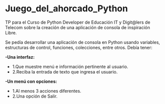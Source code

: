 # Juego_del_ahorcado_Python

TP para el Curso de Python Developer de Educación IT y Digit@lers de Telecom sobre la creación de una aplicación de consola de inspiración Libre.

Se pedía desarrollar una aplicación de consola en Python usando variables, estructuras de control, funciones, colecciones, entre otros. Debía tener:

<b>-Una interfaz:</b>

<ul><li>1.Que muestre menú e información pertinente al usuario.</li>
<li>2.Reciba la entrada de texto que ingresa el usuario.</li></ul>

<b>-Un menú con opciones:</b>

<ul><li>1.Al menos 3 acciones diferentes.</li>
<li>2.Una opción de Salir.</li></ul>
